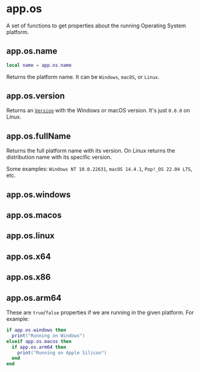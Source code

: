 # app.os

A set of functions to get properties about the running Operating System
platform.

## app.os.name

```lua
local name = app.os.name
```

Returns the platform name. It can be `Windows`, `macOS`, or `Linux`.

## app.os.version

Returns an [`Version`](version.md#version) with the Windows or macOS
version. It's just `0.0.0` on Linux.

## app.os.fullName

Returns the full platform name with its version. On Linux returns the
distribution name with its specific version.

Some examples: `Windows NT 10.0.22631`, `macOS 14.4.1`, `Pop!_OS 22.04 LTS`, etc.

## app.os.windows
## app.os.macos
## app.os.linux
## app.os.x64
## app.os.x86
## app.os.arm64

These are `true`/`false` properties if we are running in the given
platform. For example:

```lua
if app.os.windows then
  print("Running on Windows")
elseif app.os.macos then
  if app.os.arm64 then
    print("Running on Apple Silicon")
  end
end
```
